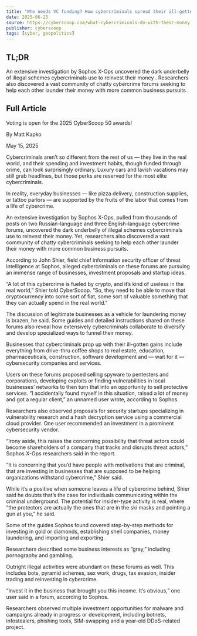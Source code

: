 ```yaml
---
title: "Who needs VC funding? How cybercriminals spread their ill-gotten gains to everyday business ventures"
date: 2025-06-25
source: https://cyberscoop.com/what-cybercriminals-do-with-their-money-sophos/
publisher: cyberscoop
tags: [cyber, geopolitics]
---
```


## TL;DR

 An extensive investigation by Sophos X-Ops uncovered the dark underbelly of illegal schemes cybercriminals use to reinvest their money . Researchers also discovered a vast community of chatty cybercrime forums seeking to help each other launder their money with more common business pursuits .

## Full Article

Voting is open for the 2025 CyberScoop 50 awards!

By
Matt Kapko

May 15, 2025

Cybercriminals aren’t so different from the rest of us — they live in the real world, and their spending and investment habits, though funded through crime, can look surprisingly ordinary. Luxury cars and lavish vacations may still grab headlines, but those perks are reserved for the most elite cybercriminals.

In reality, everyday businesses — like pizza delivery, construction supplies, or tattoo parlors — are supported by the fruits of the labor that comes from a life of cybercrime.

An extensive investigation by Sophos X-Ops, pulled from thousands of posts on two Russian-language and three English-language cybercrime forums, uncovered the dark underbelly of illegal schemes cybercriminals use to reinvest their money. Yet, researchers also discovered a vast community of chatty cybercriminals seeking to help each other launder their money with more common business pursuits.

According to John Shier, field chief information security officer of threat intelligence at Sophos, alleged cybercriminals on these forums are pursuing an immense range of businesses, investment proposals and startup ideas.

“A lot of this cybercrime is fueled by crypto, and it’s kind of useless in the real world,” Shier told CyberScoop. “So, they need to be able to move that cryptocurrency into some sort of fiat, some sort of valuable something that they can actually spend in the real world.”

The discussion of legitimate businesses as a vehicle for laundering money is brazen, he said. Some guides and detailed instructions shared on these forums also reveal how extensively cybercriminals collaborate to diversify and develop specialized ways to funnel their money.

Businesses that cybercriminals prop up with their ill-gotten gains include everything from drive-thru coffee shops to real estate, education, pharmaceuticals, construction, software development and — wait for it — cybersecurity companies and services.

Users on these forums proposed selling spyware to pentesters and corporations, developing exploits or finding vulnerabilities in local businesses’ networks to then turn that into an opportunity to sell protective services. “I accidentally found myself in this situation, raised a lot of money and got a regular client,” an unnamed user wrote, according to Sophos.

Researchers also observed proposals for security startups specializing in vulnerability research and a hash decryption service using a commercial cloud provider. One user recommended an investment in a prominent cybersecurity vendor.

“Irony aside, this raises the concerning possibility that threat actors could become shareholders of a company that tracks and disrupts threat actors,” Sophos X-Ops researchers said in the report.

“It is concerning that you’d have people with motivations that are criminal, that are investing in businesses that are supposed to be helping organizations withstand cybercrime,” Shier said.

While it’s a positive when someone leaves a life of cybercrime behind, Shier said he doubts that’s the case for individuals communicating within the criminal underground. The potential for insider-type activity is real, where “the protectors are actually the ones that are in the ski masks and pointing a gun at you,” he said.

Some of the guides Sophos found covered step-by-step methods for investing in gold or diamonds, establishing shell companies, money laundering, and importing and exporting.

Researchers described some business interests as “gray,” including pornography and gambling.

Outright illegal activities were abundant on these forums as well. This includes bots, pyramid schemes, sex work, drugs, tax evasion, insider trading and reinvesting in cybercrime.

“Invest it in the business that brought you this income. It’s obvious,” one user said in a forum, according to Sophos.

Researchers observed multiple investment opportunities for malware and campaigns already in progress or development, including botnets, infostealers, phishing tools, SIM-swapping and a year-old DDoS-related project.